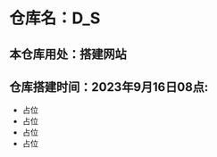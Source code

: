 # 仓库名：D_S
## 本仓库用处：搭建网站
## 仓库搭建时间：2023年9月16日08点: 


<ul>
  <li>占位</li>
  <li>占位</li>
  <li>占位</li>
  <li>占位</li>
</ul>


